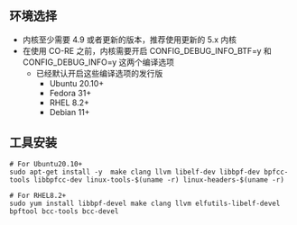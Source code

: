 ## 环境选择
- 内核至少需要 4.9 或者更新的版本，推荐使用更新的 5.x 内核
- 在使用 CO-RE 之前，内核需要开启 CONFIG_DEBUG_INFO_BTF=y 和 CONFIG_DEBUG_INFO=y 这两个编译选项
    - 已经默认开启这些编译选项的发行版
        - Ubuntu 20.10+
        - Fedora 31+
        - RHEL 8.2+
        - Debian 11+


## 工具安装
```shell
# For Ubuntu20.10+
sudo apt-get install -y  make clang llvm libelf-dev libbpf-dev bpfcc-tools libbpfcc-dev linux-tools-$(uname -r) linux-headers-$(uname -r)

# For RHEL8.2+
sudo yum install libbpf-devel make clang llvm elfutils-libelf-devel bpftool bcc-tools bcc-devel
```
